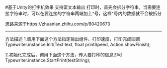 #基于Unity的打字机效果
支持富文本输出
打印时，首先会拆分字符串，当需要连接字符串时，可以在要连接的字符串两端加上^号，这样^号内的数据就不会被拆分

思路来源于https://zhuanlan.zhihu.com/p/80420673
****
方法描述
1.调用下面这个方法指定输出组件，打印速度，打印完成回调
Typewriter.instance.Init(Text text, float printSpeed, Action showFinish);

2.初始化完成后，调用下面这个方法，传入要打印的信息即可
Typewriter.instance.StartPrint(testString);
